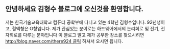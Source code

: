 ## 안녕하세요 김형수 블로그에 오신것을 환영합니다.

저는 한국기술교육대학교 컴퓨터 공학부에 다니고 있는 4학년 김형수입니다.
92년생이고, 혈액형은 O형입니다.
제가 관심있는 분야로는 하드웨어에서의 논리회로 및 전기, 전자회로를 다루는 분야입니다
이 블로그 말고 제가 공부한 장소를 찾으시려면 [http://blog.naver.com/there924 클릭](http://blog.naver.com/there924) 하셔서 오시면 됩니다.
